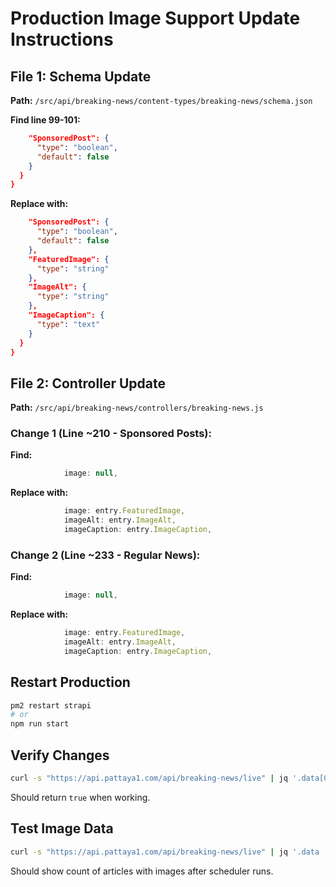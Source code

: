 # Production Image Support Update Instructions

## File 1: Schema Update
**Path:** `/src/api/breaking-news/content-types/breaking-news/schema.json`

**Find line 99-101:**
```json
    "SponsoredPost": {
      "type": "boolean",
      "default": false
    }
  }
}
```

**Replace with:**
```json
    "SponsoredPost": {
      "type": "boolean",
      "default": false
    },
    "FeaturedImage": {
      "type": "string"
    },
    "ImageAlt": {
      "type": "string"
    },
    "ImageCaption": {
      "type": "text"
    }
  }
}
```

## File 2: Controller Update
**Path:** `/src/api/breaking-news/controllers/breaking-news.js`

### Change 1 (Line ~210 - Sponsored Posts):
**Find:**
```javascript
            image: null,
```

**Replace with:**
```javascript
            image: entry.FeaturedImage,
            imageAlt: entry.ImageAlt,
            imageCaption: entry.ImageCaption,
```

### Change 2 (Line ~233 - Regular News):
**Find:**
```javascript
            image: null,
```

**Replace with:**
```javascript
            image: entry.FeaturedImage,
            imageAlt: entry.ImageAlt,
            imageCaption: entry.ImageCaption,
```

## Restart Production
```bash
pm2 restart strapi
# or
npm run start
```

## Verify Changes
```bash
curl -s "https://api.pattaya1.com/api/breaking-news/live" | jq '.data[0] | has("imageAlt")'
```
Should return `true` when working.

## Test Image Data
```bash
curl -s "https://api.pattaya1.com/api/breaking-news/live" | jq '.data | map(select(.image != null)) | length'
```
Should show count of articles with images after scheduler runs.
